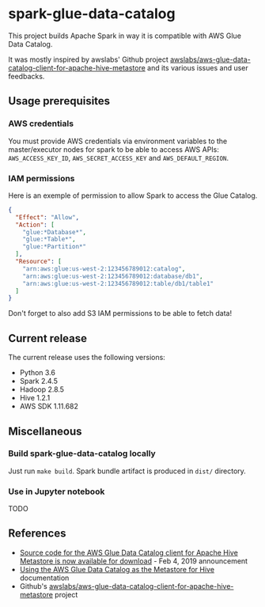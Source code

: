 # spark-glue-data-catalog

This project builds Apache Spark in way it is compatible with AWS Glue Data Catalog.

It was mostly inspired by awslabs' Github project [awslabs/aws-glue-data-catalog-client-for-apache-hive-metastore][1] and its various issues and user feedbacks.

## Usage prerequisites

### AWS credentials

You must provide AWS credentials via environment variables to the master/executor nodes 
for spark to be able to access AWS APIs: `AWS_ACCESS_KEY_ID`, `AWS_SECRET_ACCESS_KEY` and `AWS_DEFAULT_REGION`. 

### IAM permissions

Here is an exemple of permission to allow Spark to access the Glue Catalog.

```json
{
  "Effect": "Allow",
  "Action": [
    "glue:*Database*",
    "glue:*Table*",
    "glue:*Partition*"
  ],
  "Resource": [
    "arn:aws:glue:us-west-2:123456789012:catalog",      
    "arn:aws:glue:us-west-2:123456789012:database/db1",
    "arn:aws:glue:us-west-2:123456789012:table/db1/table1"
  ]
}
```

Don't forget to also add S3 IAM permissions to be able to fetch data!

## Current release

The current release uses the following versions:
- Python 3.6
- Spark 2.4.5
- Hadoop 2.8.5
- Hive 1.2.1
- AWS SDK 1.11.682

## Miscellaneous

### Build spark-glue-data-catalog locally

Just run `make build`. Spark bundle artifact is produced in `dist/` directory.

### Use in Jupyter notebook

TODO

## References

- [Source code for the AWS Glue Data Catalog client for Apache Hive Metastore is now available for download](https://aws.amazon.com/about-aws/whats-new/2019/02/source-code-for-the-aws-glue-data-catalog-client-for-apache-hive-metatore-is-now-available-for-download/) - Feb 4, 2019 announcement
- [Using the AWS Glue Data Catalog as the Metastore for Hive](https://docs.aws.amazon.com/emr/latest/ReleaseGuide/emr-hive-metastore-glue.html) documentation
- Github's [awslabs/aws-glue-data-catalog-client-for-apache-hive-metastore][1] project

[1]: https://github.com/awslabs/aws-glue-data-catalog-client-for-apache-hive-metastore
